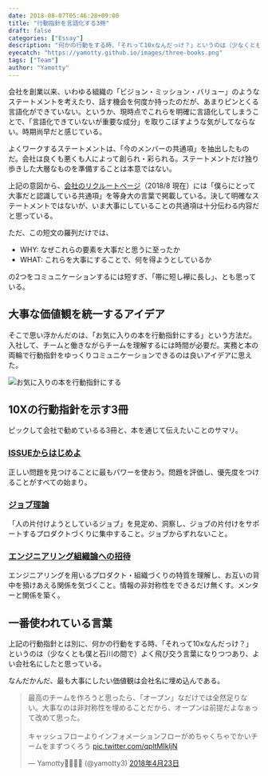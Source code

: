 ```yaml
---
date: 2018-08-07T05:46:28+09:00
title: "行動指針を言語化する3冊"
draft: false
categories: ["Essay"]
description: "何かの行動をする時、「それって10xなんだっけ？」というのは（少なくとも僕と石川の間で）よく飛び交う言葉になりつつあり、よい会社名にしたと思っている。"
eyecatch: "https://yamotty.github.io/images/three-books.png"
tags: ["Team"]
author: "Yamotty"
---
```


会社を創業以来、いわゆる組織の「ビジョン・ミッション・バリュー」のようなステートメントを考えたり、話す機会を何度か持ったのだが、あまりピンとくる言語化ができていない。<!--more-->というか、現時点でこれらを明確に言語化してしまうことで、「言語化できていないが重要な成分」を取りこぼすような気がしてならない。時期尚早だと感じている。

よくワークするステートメントは、「今のメンバーの共通項」を抽出したものだ。会社は良くも悪くも人によって創られ・彩られる。ステートメントだけ独り歩きした大層なものを準備することは本意ではない。

上記の意図から、[会社のリクルートページ](https://10x.co.jp/recruit)（2018/8 現在）には「僕らにとって大事だと認識している共通項」を等身大の言葉で掲載している。決して明確なステートメントではないが、いま大事にしていることの共通項は十分伝わる内容だと思っている。


ただ、この短文の羅列だけでは、

- WHY: なぜこれらの要素を大事だと思うに至ったか
- WHAT: これらを大事にすることで、何を得ようとしているか

の2つをコミュニケーションするには短すぎ、「帯に短し襷に長し」、とも思っている。

## 大事な価値観を統一するアイデア
そこで思い浮かんだのは、「お気に入りの本を行動指針にする」という方法だ。入社して、チームと働きながらチームを理解するには時間が必要だ。実務と本の両輪で行動指針をゆっくりコミュニケーションできるのは良いアイデアに思えた。

![お気に入りの本を行動指針にする](/images/three-books.png)

## 10Xの行動指針を示す3冊
ピックして会社で勧めているる3冊と、本を通じて伝えたいことのサマリ。

### [ISSUEからはじめよ](https://amzn.to/2TSJ7b1)
正しい問題を見つけることに最もパワーを使おう。問題を評価し、優先度をつけることがすべての始まり。

### [ジョブ理論](https://amzn.to/2FsAvEP)
「人の片付けようとしているジョブ」を見定め、洞察し、ジョブの片付けをサポートするプロダクトづくりに集中すること。ジョブからずれないこと。

### [エンジニアリング組織論への招待](https://amzn.to/2FrwJvd)
エンジニアリングを用いるプロダクト・組織づくりの特質を理解し、お互いの背中を預けあえる関係を気づくこと。情報の非対称性をできるだけ無くす。メンターと関係を築く。

## 一番使われている言葉
上記の行動指針とは別に、何かの行動をする時、「それって10xなんだっけ？」というのは（少なくとも僕と石川の間で）よく飛び交う言葉になりつつあり、よい会社名にしたと思っている。

なんだかんだ、最も大事にしたい価値観は会社名に埋め込んである。

<blockquote class="twitter-tweet" data-lang="ja"><p lang="ja" dir="ltr">最高のチームを作ろうと思ったら、「オープン」なだけでは全然足りない。大事なのは非対称性を埋めることだから、オープンは前提だよなぁって改めて思った。<br><br>キャッシュフローよりインフォメーションフローがめちゃくちゃでかいチームをまずつくろう <a href="https://t.co/qpltMIkljN">pic.twitter.com/qpltMIkljN</a></p>&mdash; Yamotty👨‍👩‍👦‍👦 (@yamotty3) <a href="https://twitter.com/yamotty3/status/988323573486964736?ref_src=twsrc%5Etfw">2018年4月23日</a></blockquote>
<script async src="https://platform.twitter.com/widgets.js" charset="utf-8"></script>
